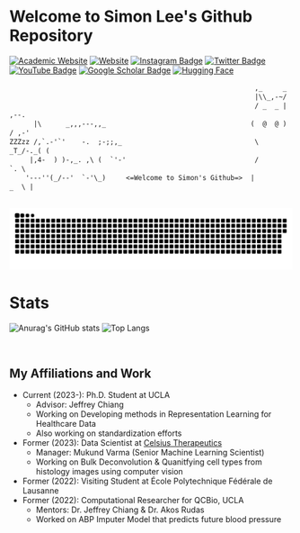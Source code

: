 # Welcome to Simon Lee's Github Repository
[![Academic Website](https://img.shields.io/badge/simonalee-ucla-informational?style=flat-square&logo=jekyll&logoColor=white)](https://simonlee-a.github.io/)
[![Website](https://img.shields.io/badge/simons-pictures-informational?style=flat-square&logo=jekyll&logoColor=white)](https://simonlee711.github.io/photos/)
[![Instagram Badge](https://img.shields.io/badge/-simonlee.a-purple?style=flat-square&logo=instagram&logoColor=white&link=https://www.instagram.com/simonlee.a/)](https://www.instagram.com/simonlee.a/)
[![Twitter Badge](https://img.shields.io/badge/-SimonLee79475-blue?style=flat-square&logo=twitter&logoColor=white&link=https://twitter.com/SimonLee)](https://twitter.com/SimonLee79475)
[![YouTube Badge](https://img.shields.io/badge/-Subscribe-red?style=flat-square&logo=youtube&logoColor=white&link=https://www.youtube.com/channel/UCuMm6O5PC-8kvxHNATCHLIA)](https://www.youtube.com/channel/UCuMm6O5PC-8kvxHNATCHLIA)
[![Google Scholar Badge](https://img.shields.io/badge/-GoogleScholar-grey?style=flat-square&logo=googlescholar&logoColor=white&link=your-link-here)](https://scholar.google.com/citations?user=HIj-rdQAAAAJ&hl=en)
[![Hugging Face](https://img.shields.io/badge/Hugging%20Face-yellow.svg?logo=smiley)](https://huggingface.co/Simonlee711)
<!--[![LinkedIn](https://img.shields.io/badge/LinkedIn-simonlee-informational?style=flat-square&logo=linkedin&logoColor=white)](https://www.linkedin.com/in/simon-lee-307ba4172/)-->

```
                                                             ,_     _
                                                             |\\_,-~/
                                                             / _  _ |    ,--.
      |\      _,,,---,,_                                    (  @  @ )   / ,-'
ZZZzz /,`.-'`'    -.  ;-;;,_                                 \  _T_/-._( (
     |,4-  ) )-,_. ,\ (  `'-'                                /         `. \
    '---''(_/--'  `-'\_)     <=Welcome to Simon's Github=>  |         _  \ |
    

```

<p align="center">
 <img width="1000" src="github-snake.svg" alt="snake"/>
</p>

# Stats

![Anurag's GitHub stats](https://github-readme-stats.vercel.app/api?username=Simonlee711&hide=issues&show_icons=true&count_private=true)
![Top Langs](https://github-readme-stats.vercel.app/api/top-langs/?username=Simonlee711&hide=jupyter%20notebook&layout=compact)
<div id="header" align="left">
  <img src="https://komarev.com/ghpvc/?username=simonlee711&style=for-the-badge&color=orange" alt=""/>
</div>

## My Affiliations and Work

- Current (2023-): Ph.D. Student at UCLA
  - Advisor: Jeffrey Chiang
  - Working on Developing methods in Representation Learning for Healthcare Data
  - Also working on standardization efforts
- Former (2023): Data Scientist at [Celsius Therapeutics](https://celsiustx.com/)
  - Manager: Mukund Varma (Senior Machine Learning Scientist) 
  - Working on Bulk Deconvolution & Quanitfying cell types from histology images using computer vision
- Former (2022): Visiting Student at École Polytechnique Fédérale de Lausanne
- Former  (2022): Computational Researcher for QCBio, UCLA
  - Mentors: Dr. Jeffrey Chiang & Dr. Akos Rudas
  - Worked on ABP Imputer Model that predicts future blood pressure
